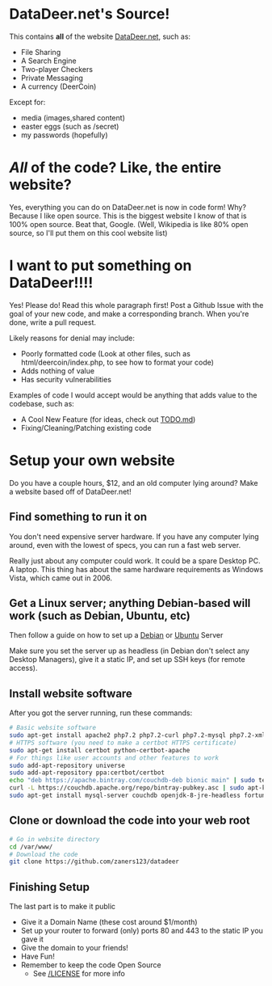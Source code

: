 # DataDeer.net's Source!
This contains **all** of the website [DataDeer.net](https://datadeer.net), such as: 
 - File Sharing
 - A Search Engine
 - Two-player Checkers
 - Private Messaging
 - A currency (DeerCoin)

Except for:
- media (images,shared content)
- easter eggs (such as /secret)
- my passwords (hopefully)

# *All* of the code? Like, the entire website?
Yes, everything you can do on DataDeer.net is now in code form! Why? Because I like open source. This is the biggest website I know of that is 100% open source. Beat that, Google. (Well, Wikipedia is like 80% open source, so I'll put them on this cool website list)

# I want to put something on DataDeer!!!!
Yes! Please do! Read this whole paragraph first!
Post a Github Issue with the goal of your new code, and make a corresponding branch.
When you're done, write a pull request.

Likely reasons for denial may include:
 - Poorly formatted code (Look at other files, such as html/deercoin/index.php, to see how to format your code)
 - Adds nothing of value
 - Has security vulnerabilities

Examples of code I would accept would be anything that adds value to the codebase, such as:
 - A Cool New Feature (for ideas, check out [TODO.md]())
 - Fixing/Cleaning/Patching existing code

# Setup your own website

Do you have a couple hours, $12, and an old computer lying around? Make a website based off of DataDeer.net!

## Find something to run it on

You don't need expensive server hardware.
If you have any computer lying around, even with the lowest of specs, you can run a fast web server.

Really just about any computer could work. It could be a spare Desktop PC. A laptop. This thing has about the same hardware requirements as Windows Vista, which came out in 2006.

## Get a Linux server; anything Debian-based will work (such as Debian, Ubuntu, etc) 

Then follow a guide on how to set up a [Debian](https://www.debian.org/distrib/) or [Ubuntu](https://ubuntu.com/tutorials/tutorial-install-ubuntu-server#1-overview) Server

Make sure you set the server up as headless (in Debian don't select any Desktop Managers), give it a static IP, and set up SSH keys (for remote access).

## Install website software
After you got the server running, run these commands:
```bash
# Basic website software
sudo apt-get install apache2 php7.2 php7.2-curl php7.2-mysql php7.2-xml php7.2-soap php7.2-xmlrpc php7.2-zip php7.2-intl php7.2-gd
# HTTPS software (you need to make a certbot HTTPS certificate)
sudo apt-get install certbot python-certbot-apache
# For things like user accounts and other features to work
sudo add-apt-repository universe
sudo add-apt-repository ppa:certbot/certbot
echo "deb https://apache.bintray.com/couchdb-deb bionic main" | sudo tee -a /etc/apt/sources.list
curl -L https://couchdb.apache.org/repo/bintray-pubkey.asc | sudo apt-key add -
sudo apt-get install mysql-server couchdb openjdk-8-jre-headless fortune cowsay imagemagick
```
## Clone or download the code into your web root
```bash
# Go in website directory
cd /var/www/
# Download the code
git clone https://github.com/zaners123/datadeer
```

## Finishing Setup
The last part is to make it public
 - Give it a Domain Name (these cost around $1/month)
 - Set up your router to forward (only) ports 80 and 443 to the static IP you gave it
 - Give the domain to your friends!
 - Have Fun!
 - Remember to keep the code Open Source
    - See [/LICENSE]() for more info 
